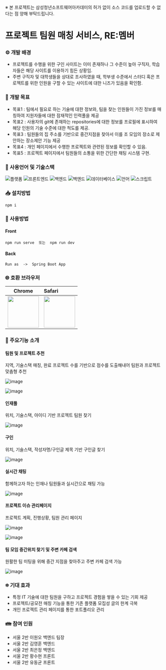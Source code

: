 ※ 본 프로젝트는 삼성청년소프트웨어아카데미의 허가 없이 소스 코드를 업로드할 수 없다는 점 양해 부탁드립니다.

# 프로젝트 팀원 매칭 서비스, RE:멤버

### ⚙️ 개발 배경
- 프로젝트를 수행을 위한 구인 사이트는 이미 존재하나 그 수준이 높아 구직자, 학습자들은 해당 사이트를 이용하기 힘든 상황임.
- 주변 구직자 및 대학생들을 상대로 조사하였을 때, 학부생 수준에서 스터디 혹은 프로젝트를 위한 인원을 구할 수 있는 사이트에 대한 니즈가 있음을 확인함.

 
### :scroll: 개발 목표
- 목표1 : 팀에서 필요로 하는 기술에 대한 정보와, 팀을 찾는 인원들이 가진 정보를 매칭하여 지원자들에 대한 잠재적인 인력풀을 제공
- 목표2 : 사용자의 git에 존재하는 repositories에 대한 정보를 프로필에 표시하여 해당 인원의 기술 수준에 대한 척도를 제공.
- 목표3 : 팀원들의 집 주소를 기반으로 중간지점을 찾아서 이를 조 모임의 장소로 제안하는 장소제안 기능 제공
- 목표4 : 개인 페이지에서 수행한 프로젝트와 관련된 정보를 확인할 수 있음.
- 목표5 : 프로젝트 페이지에서 팀원들의 소통을 위한 간단한 채팅 시스템 구현.


### :wrench: 사용언어 및 기술스택
![플랫폼](https://img.shields.io/badge/platform-Web-purple)
![프론트엔드](https://img.shields.io/badge/Frontend-VUE.js-green)
![백엔드](https://img.shields.io/badge/Backend-Spring-blue)
![백엔드](https://img.shields.io/badge/Backend-MyBatis-blue)
![데이터베이스](https://img.shields.io/badge/DB-MySQL-yellow)
![언어](https://img.shields.io/badge/language-JAVA,__Javascript-brown)
![스크립트](https://img.shields.io/badge/Script-sock.js-red)


### 📥 설치방법
    
    npm i
    
    
### 📒 사용방법

#### Front
    npm run serve  또는  npm run dev
    
#### Back
    Run as  ->  Spring Boot App


### 🌐 호환 브라우저

| Chrome | Safari |
| ---------- | :--------- |
| <img src="https://user-images.githubusercontent.com/67194249/92308831-941c9980-efdb-11ea-9592-aa04b8a2299c.png"  width="100" height="100">  | <img src="https://user-images.githubusercontent.com/67194249/92308877-df36ac80-efdb-11ea-99b6-3476e5025e88.png"  width="100" height="100">       |

### 📃 주요기능 소개

#### 팀원 및 프로젝트 추천

지역, 기술스택 매칭, 완료 프로젝트 수를 기반으로 점수를 도출해내어 팀원과 프로젝트 맞춤형 추천

![image](https://user-images.githubusercontent.com/67194249/92308887-f6759a00-efdb-11ea-8cdb-9903c353fb9e.png)


![image](https://user-images.githubusercontent.com/67194249/92308894-0e4d1e00-efdc-11ea-9bf8-aaf981c6d12c.png)



#### 인재풀

위치, 기술스택, 아이디 기반 프로젝트 팀원 찾기

![image](https://user-images.githubusercontent.com/67194249/92308900-1a38e000-efdc-11ea-9261-938d8ff3082e.png)


#### 구인

위치, 기술스택, 작성자명/구인글 제목 기반 구인글 찾기

![image](https://user-images.githubusercontent.com/67194249/92308934-3046a080-efdc-11ea-91c3-073168127116.png)


#### 실시간 채팅

함께하고자 하는 인재나 팀원들과 실시간으로 채팅 가능

![image](https://user-images.githubusercontent.com/67194249/92308943-3d638f80-efdc-11ea-9f09-c6f4d3732d32.png)


#### 프로젝트 이슈 관리페이지

프로젝트 계획, 진행상황, 팀원 관리 페이지

![image](https://user-images.githubusercontent.com/67194249/92308958-4f453280-efdc-11ea-89d6-0b8b63ea58ae.png)

![image](https://user-images.githubusercontent.com/67194249/92308971-59673100-efdc-11ea-9264-5498e285872b.png)


#### 팀 모임 중간위치 찾기 및 주변 카페 검색

원활한 팀 미팅을 위해 중간 지점을 찾아주고 주변 카페 검색 가능

![image](https://user-images.githubusercontent.com/67194249/92308979-67b54d00-efdc-11ea-8db0-6bbd0c4362ee.png)



### :six_pointed_star: 기대 효과
- 특정 IT 기술에 대한 팀원을 구하고 프로젝트 경험을 쌓을 수 있는 기회 제공
- 프로젝트/공모전 매칭 기능을 통한 기존 플랫폼 모집성 글의 한계 극복
- 개인 프로젝트 관리 페이지를 통한 포트폴리오 관리

### :family: 참여 인원
- 서울 2반 이원오 백엔드 팀장  <br>
- 서울 2반 김영훈 백엔드<br>
- 서울 2반 최은정 백엔드<br>
- 서울 2반 황수현 프론트<br>
- 서울 2반 유동균 프론트<br>

